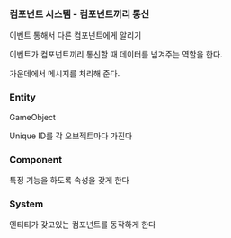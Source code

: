 ### 컴포넌트 시스템 - 컴포넌트끼리 통신

이벤트 통해서 다른 컴포넌트에게 알리기 

이벤트가 컴포넌트끼리 통신할 때 데이터를 넘겨주는 역할을 한다. 

가운데에서 메시지를 처리해 준다. 

### Entity

GameObject

Unique ID를 각 오브젝트마다 가진다 

### Component

특정 기능을 하도록 속성을 갖게 한다 

### System

엔티티가 갖고있는 컴포넌트를 동작하게 한다
